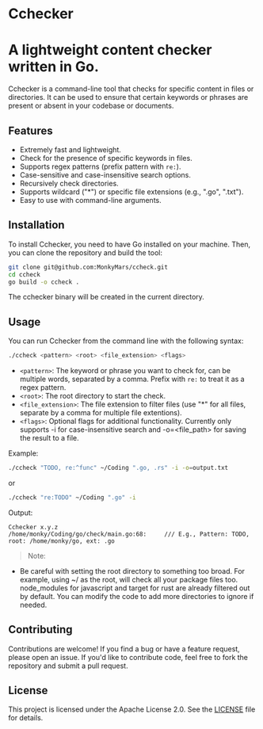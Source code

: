 # Cchecker
# A lightweight content checker written in Go.

Cchecker is a command-line tool that checks for specific content in files or directories. It can be used to ensure that certain keywords or phrases are present or absent in your codebase or documents.

## Features
- Extremely fast and lightweight.
- Check for the presence of specific keywords in files.
- Supports regex patterns (prefix pattern with `re:`).
- Case-sensitive and case-insensitive search options.
- Recursively check directories.
- Supports wildcard ("*") or specific file extensions (e.g., ".go", ".txt").
- Easy to use with command-line arguments.

## Installation
To install Cchecker, you need to have Go installed on your machine. Then, you can clone the repository and build the tool:
```bash
git clone git@github.com:MonkyMars/ccheck.git
cd ccheck
go build -o ccheck .
```

The cchecker binary will be created in the current directory.

## Usage
You can run Cchecker from the command line with the following syntax:
```bash
./ccheck <pattern> <root> <file_extension> <flags>
```

- `<pattern>`: The keyword or phrase you want to check for, can be multiple words, separated by a comma. Prefix with `re:` to treat it as a regex pattern.
- `<root>`: The root directory to start the check.
- `<file_extension>`: The file extension to filter files (use "*" for all files, separate by a comma for multiple file extentions).
- `<flags>`: Optional flags for additional functionality. Currently only supports -i for case-insensitive search and -o=<file_path> for saving the result to a file.

Example:
```bash
./ccheck "TODO, re:^func" ~/Coding ".go, .rs" -i -o=output.txt
```
or
```bash
./ccheck "re:TODO" ~/Coding ".go" -i
```

Output:
```
Cchecker x.y.z
/home/monky/Coding/go/check/main.go:68: 	/// E.g., Pattern: TODO, root: /home/monky/go, ext: .go
```

> Note:
- Be careful with setting the root directory to something too broad. For example, using ~/ as the root, will check all your package files too. node_modules for javascript and target for rust are already filtered out by default. You can modify the code to add more directories to ignore if needed.

## Contributing
Contributions are welcome! If you find a bug or have a feature request, please open an issue. If you'd like to contribute code, feel free to fork the repository and submit a pull request.

## License
This project is licensed under the Apache License 2.0. See the [LICENSE](LICENSE) file for details.
